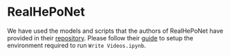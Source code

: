 # RealHePoNet

We have used the models and scripts that the authors of RealHePoNet have provided in their [repository](https://github.com/rafabs97/headpose_final).
Please follow their [guide](https://github.com/rafabs97/headpose_final#quick-start-guide) to setup the environment required to run `Write Videos.ipynb`.
